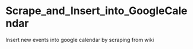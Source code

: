 # Scrape_and_Insert_into_GoogleCalendar
Insert new events into google calendar by scraping from wiki
